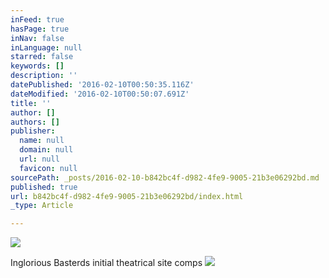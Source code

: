 ```yaml
---
inFeed: true
hasPage: true
inNav: false
inLanguage: null
starred: false
keywords: []
description: ''
datePublished: '2016-02-10T00:50:35.116Z'
dateModified: '2016-02-10T00:50:07.691Z'
title: ''
author: []
authors: []
publisher:
  name: null
  domain: null
  url: null
  favicon: null
sourcePath: _posts/2016-02-10-b842bc4f-d982-4fe9-9005-21b3e06292bd.md
published: true
url: b842bc4f-d982-4fe9-9005-21b3e06292bd/index.html
_type: Article

---
```

![](https://the-grid-user-content.s3-us-west-2.amazonaws.com/4d04a548-df29-4c5d-93a0-b2f4901549fe.jpg)

Inglorious Basterds initial theatrical site comps
![](https://the-grid-user-content.s3-us-west-2.amazonaws.com/dad01c98-80df-48ec-9d39-03b76bcba127.jpg)